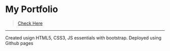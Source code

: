 # My Portfolio

> [Check Here](https://immohann.github.io/Portfolio/) 
____________
Created usign HTML5, CSS3, JS essentials with bootstrap. 
Deployed using Github pages
